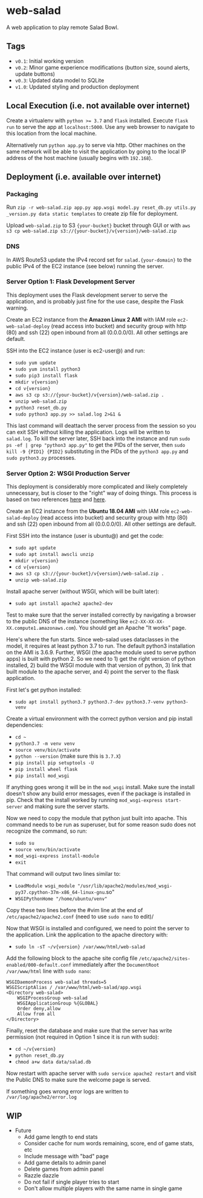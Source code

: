 # web-salad
A web application to play remote Salad Bowl.

## Tags
- `v0.1`: Initial working version
- `v0.2`: Minor game experience modifications (button size, sound alerts, update buttons)
- `v0.3`: Updated data model to SQLite
- `v1.0`: Updated styling and production deployment

## Local Execution (i.e. not available over internet)
Create a virtualenv with `python >= 3.7` and `flask` installed. Execute `flask run` to serve the app at `localhost:5000`. Use any web browser to navigate to this location from the local machine.

Alternatively run `python app.py` to serve via http. Other machines on the same network will be able to visit the application by going to the local IP address of the host machine (usually begins with `192.168`).

## Deployment (i.e. available over internet)
### Packaging
Run `zip -r web-salad.zip app.py app.wsgi model.py reset_db.py utils.py _version.py data static templates` to create zip file for deployment.

Upload `web-salad.zip` to S3 `{your-bucket}` bucket through GUI or with `aws s3 cp web-salad.zip s3://{your-bucket}/v{version}/web-salad.zip`

### DNS
In AWS Route53 update the IPv4 record set for `salad.{your-domain}` to the public IPv4 of the EC2 instance (see below) running the server.

### Server Option 1: Flask Development Server
This deployment uses the Flask development server to serve the application, and is probably just fine for the use case, despite the Flask warning.

Create an EC2 instance from the **Amazon Linux 2 AMI** with IAM role `ec2-web-salad-deploy` (read access into bucket) and security group with http (80) and ssh (22) open inbound from all (0.0.0.0/0). All other settings are default.

SSH into the EC2 instance (user is ec2-user@) and run:
- `sudo yum update`
- `sudo yum install python3`
- `sudo pip3 install flask`
- `mkdir v{version}`
- `cd v{version}`
- `aws s3 cp s3://{your-bucket}/v{version}/web-salad.zip .`
- `unzip web-salad.zip`
- `python3 reset_db.py`
- `sudo python3 app.py >> salad.log 2>&1 &`

This last command will deattach the server process from the session so you can exit SSH without killing the application. Logs will be written to `salad.log`. To kill the server later, SSH back into the instance and run `sudo ps -ef | grep "python3 app.py"` to get the PIDs of the server, then `sudo kill -9 {PID1} {PID2}` substituting in the PIDs of the `python3 app.py` and `sudo python3.py` processes.

### Server Option 2: WSGI Production Server
This deployment is considerably more complicated and likely completely unnecessary, but is closer to the "right" way of doing things. This process is based on two references [here](https://medium.com/@jQN/deploy-a-flask-app-on-aws-ec2-1850ae4b0d41) and [here](https://pypi.org/project/mod-wsgi/).

Create an EC2 instance from the **Ubuntu 18.04 AMI** with IAM role `ec2-web-salad-deploy` (read access into bucket) and security group with http (80) and ssh (22) open inbound from all (0.0.0.0/0). All other settings are default.

First SSH into the instance (user is ubuntu@) and get the code:
- `sudo apt update`
- `sudo apt install awscli unzip`
- `mkdir v{version}`
- `cd v{version}`
- `aws s3 cp s3://{your-bucket}/v{version}/web-salad.zip .`
- `unzip web-salad.zip`

Install apache server (without WSGI, which will be built later):
- `sudo apt install apache2 apache2-dev`

Test to make sure that the server installed correctly by navigating a browser to the public DNS of the instance (something like `ec2-XX-XX-XX-XX.compute1.amazonaws.com`). You should get an Apache "It works" page.

Here's where the fun starts. Since web-salad uses dataclasses in the model, it requires at least python 3.7 to run. The default python3 installation on the AMI is 3.6.9. Further, WSGI (the apache module used to serve python apps) is built with python 2. So we need to 1) get the right version of python installed, 2) build the WSGI module with that version of python, 3) link that built module to the apache server, and 4) point the server to the flask application.

First let's get python installed:
- `sudo apt install python3.7 python3.7-dev python3.7-venv python3-venv`

Create a virtual environment with the correct python version and pip install dependencies:
- `cd ~`
- `python3.7 -m venv venv`
- `source venv/bin/activate`
- `python --version` (make sure this is `3.7.X`)
- `pip install pip setuptools -U`
- `pip install wheel flask`
- `pip install mod_wsgi`

If anything goes wrong it will be in the `mod_wsgi` install. Make sure the install doesn't show any build error messages, even if the package is installed in pip. Check that the install worked by running `mod_wsgi-express start-server` and making sure the server starts.

Now we need to copy the module that python just built into apache. This command needs to be run as superuser, but for some reason sudo does not recognize the command, so run:
- `sudo su`
- `source venv/bin/activate`
- `mod_wsgi-express install-module`
- `exit`

That command will output two lines similar to:
- `LoadModule wsgi_module "/usr/lib/apache2/modules/mod_wsgi-py37.cpython-37m-x86_64-linux-gnu`.so"
- `WSGIPythonHome "/home/ubuntu/venv"`

Copy these two lines before the #vim line at the end of `/etc/apache2/apache2.conf` (need to use `sudo nano` to edit)/

Now that WSGI is installed and configured, we need to point the server to the application. Link the application to the apache directory with:
- `sudo ln -sT ~/v{version} /var/www/html/web-salad`

Add the following block to the apache site config file `/etc/apache2/sites-enabled/000-default.conf` immediately after the `DocumentRoot /var/www/html` line with `sudo nano`:
```
WSGIDaemonProcess web-salad threads=5
WSGIScriptAlias / /var/www/html/web-salad/app.wsgi
<Directory web-salad>
    WSGIProcessGroup web-salad
    WSGIApplicationGroup %{GLOBAL}
    Order deny,allow
    Allow from all
</Directory>
```

Finally, reset the database and make sure that the server has write permission (not required in Option 1 since it is run with sudo):
- `cd ~/v{version}`
- `python reset_db.py`
- `chmod a+w data data/salad.db`

Now restart with apache server with `sudo service apache2 restart` and visit the Public DNS to make sure the welcome page is served.

If something goes wrong error logs are written to `/var/log/apache2/error.log`

## WIP
- Future
    - Add game length to end stats
    - Consider cache for num words remaining, score, end of game stats, etc
    - Include message with "bad" page
    - Add game details to admin panel
    - Delete games from admin panel
    - Razzle dazzle
    - Do not fail if single player tries to start
    - Don't allow multiple players with the same name in single game
